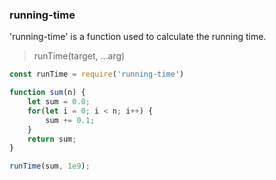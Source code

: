 

### running-time
'running-time' is a function used to calculate the running time.

> runTime(target, ...arg)

```js
const runTime = require('running-time')

function sum(n) {
    let sum = 0.0;
    for(let i = 0; i < n; i++) {
        sum += 0.1;
    }
    return sum;
}

runTime(sum, 1e9);
```
